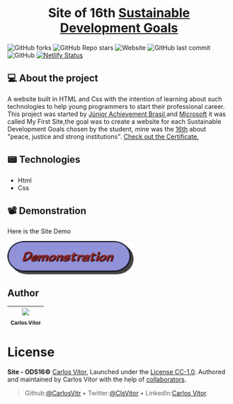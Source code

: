 <h1 align="center"> Site of 16th <a href="https://odsbrasil.gov.br/"> Sustainable Development Goals</a> </h1>

![GitHub forks](https://img.shields.io/github/forks/carlosvitr/site-final-ods?color=4ed&style=for-the-badge)
![GitHub Repo stars](https://img.shields.io/github/stars/carlosvitr/site-final-ods?color=4ed&style=for-the-badge)
![Website](https://img.shields.io/website?down_color=red&down_message=off-line&style=for-the-badge&up_color=gree&up_message=online&url=https%3A%2F%2Fods-16.netlify.app%2F)
![GitHub last commit](https://img.shields.io/github/last-commit/carlosvitr/site-final-ods?color=4ed&style=for-the-badge)
![GitHub](https://img.shields.io/github/license/carlosvitr/site-final-ods?color=9cf&style=for-the-badge)
[![Netlify Status](https://api.netlify.com/api/v1/badges/54c40e60-3fc9-41b3-ba9f-08894459cc9b/deploy-status)](https://app.netlify.com/sites/ods-16/deploys)

## 💻 About the project

A website built in HTML and Css with the intention of learning about such technologies to help young programmers to start their professional career. This project was started by <a href="https://www.jabrasil.org.br/">Júnior Achievement Brasil </a> and <a href="https://www.microsoft.com/pt-br">Microsoft</a> it was called My First Site,the goal was to create a website for each Sustainable Development Goals chosen by the student, mine was the <a href="https://odsbrasil.gov.br/objetivo/objetivo?n=16"> 16th</a> about "peace, justice and strong institutions". <a href="https://github.com/CarlosVitr/mini-resume/raw/main/CERTIFICADO%20-%20CERTICIC%20-%20CARLOS%20V%C3%ADTOR%20COSTA%20CAMPOS.pdf"> Check out the Certificate.</a>

## 📟 Technologies 

- Html
- Css

## 📽 Demonstration

Here is the Site Demo

<p align="left">
<a href="https://ods-16.netlify.app/"><img align="center"  width="285" height="75" src="button_demonstration.png"></a>
</p>


## Author

| [<img src="https://avatars.githubusercontent.com/u/43506171?s=460&v=4" width="155"><br><sub> Carlos Vítor </sub>](https://github.com/carlosvitr) |
| :---: |
 
# License

**Site - ODS16©** <a href="http://carlosvitor.ml">Carlos Vítor</a>, Launched under the [License CC-1.0](https://github.com/CarlosVitr/site-final-ods/blob/master/LICENSE). Authored and maintained by Carlos Vítor with the help of <a href="https://github.com/carlosvitr/site-final-ods/graphs/contributors">collaborators</a>.
> Github:<a href="https://github.com/carlosvitr">@CarlosVitr</a> • Twitter:<a href="https://twitter.com/ClsVitor">@ClsVitor</a> • LinkedIn:<a href="https://www.linkedin.com/in/CarlosVitor">Carlos Vítor</a>.

